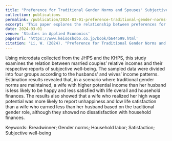 ```yaml
---
title: "Preference for Traditional Gender Norms and Spouses' Subjective Well-Being"
collection: publications
permalink: /publication/2024-03-01-preference-traditional-gender-norms-spouses-wellbeing
excerpt: 'This paper explores the relationship between preferences for traditional gender norms and subjective well-being among spouses.'
date: 2024-03-01
venue: 'Studies in Applied Economics'
paperurl: 'https://www.keisoshobo.co.jp/book/b644599.html'
citation: 'Li, W. (2024). "Preference for Traditional Gender Norms and Spouses' Subjective Well-Being." <i>Studies in Applied Economics</i>, 16, 1-17.'
---
```


Using microdata collected from the JHPS and the KHPS, this study examines the relation between married couples’ relative incomes and their respective reports of subjective well-being. The sampled data were divided into four groups according to the husbands’ and wives’ income patterns. Estimation results revealed that, in a scenario where traditional gender norms are maintained, a wife with higher potential income than her husband is less likely to be happy and less satisfied with life overall and household finances. The results also showed that a wife who realized her high wage potential was more likely to report unhappiness and low life satisfaction than a wife who earned less than her husband based on the traditional gender role, although they showed no dissatisfaction with household finances.

Keywords: Breadwinner; Gender norms; Household labor; Satisfaction; Subjective well-being
